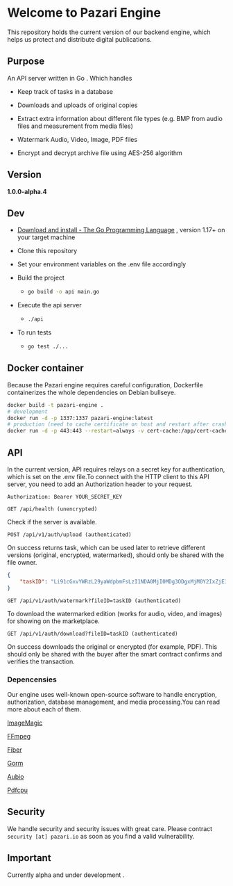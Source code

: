 # Welcome to Pazari Engine
This repository holds the current version of our backend engine, which helps us protect and distribute digital publications. 

## Purpose

An API server written in Go . Which handles

- Keep track of tasks in a database 

- Downloads and uploads of original copies 

- Extract extra information about different file types (e.g. BMP from audio files and measurement from media files)

- Watermark Audio, Video, Image, PDF files

- Encrypt and decrypt archive file using AES-256 algorithm 

## Version

  **1.0.0-alpha.4**

## Dev

- [Download and install - The Go Programming Language](https://go.dev/doc/install) , version 1.17+ on your target machine 

- Clone this repository 

- Set your environment variables on the .env file accordingly

- Build the project
  
  - ```bash
    go build -o api main.go
    ```

- Execute the api server
  
  - ```bash
    ./api
    ```

- To run tests
  
  - ```bash
    go test ./...
    ```

## Docker container 

Because the Pazari engine requires careful configuration, Dockerfile containerizes the whole dependencies on Debian bullseye.


```bash
docker build -t pazari-engine .
# development 
docker run -d -p 1337:1337 pazari-engine:latest 
# production (need to cache certificate on host and restart after crashes )
docker run -d -p 443:443 --restart=always -v cert-cache:/app/cert-cache pazari-engine:latest 
```

## API

In the current version, API requires relays on a secret key for authentication, which is set on the .env file.To connect with the HTTP client to this API server,
you need to add an Authorization header to your request.

```http
Authorization: Bearer YOUR_SECRET_KEY
```

`GET /api/health (unencrypted)`

Check if the server is available.

`POST /api/v1/auth/upload (authenticated)`

On success returns task, which can be used later to retrieve different versions (original, encrypted, watermarked), should only be shared with the file owner.

```json
{
    "taskID": "Li91cGxvYWRzL29yaWdpbmFsLzI1NDA0MjI0MDg3ODgxMjM0Y2IxZjE3MTY1ODZhYTE3NDlhNWFhOTQxMmNlNGNiNjQ4ODE4NmZlZDUzNDkxNWIucG5n"
}
```

 `GET /api/v1/auth/watermark?fileID=taskID (authenticated)`

To download the watermarked edition (works for audio, video, and images) for showing on the marketplace. 

`GET /api/v1/auth/download?fileID=taskID (authenticated)`

On success downloads the original or encrypted (for example, PDF). This should only be shared with the buyer after the smart contract confirms and verifies the transaction.



### Depencensies

Our engine uses well-known open-source software to handle encryption, authorization, database management, and media processing.You can read more about each of them.

[ImageMagic](https://github.com/ImageMagick/ImageMagick)

[FFmpeg](https://github.com/FFmpeg/FFmpeg)

[Fiber](https://github.com/gofiber/fiber)

[Gorm](https://github.com/go-gorm/gorm)

[Aubio](https://github.com/aubio/aubio)

[Pdfcpu](https://github.com/pdfcpu/pdfcpu)



## Security

We handle security and security issues with great care. Please contract `security [at] pazari.io` as soon as you find a valid vulnerability. 



## Important

Currently alpha and under development .




